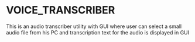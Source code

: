# VOICE_TRANSCRIBER
This is an audio transcriber utility with GUI where user can select a small audio file from his PC and transcription text for the audio is displayed in GUI
